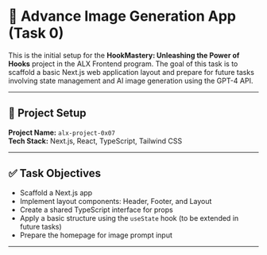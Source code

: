 # 🚀 Advance Image Generation App (Task 0)

This is the initial setup for the **HookMastery: Unleashing the Power of Hooks** project in the ALX Frontend program. The goal of this task is to scaffold a basic Next.js web application layout and prepare for future tasks involving state management and AI image generation using the GPT-4 API.

---

## 📁 Project Setup

**Project Name:** `alx-project-0x07`  
**Tech Stack:** Next.js, React, TypeScript, Tailwind CSS

---

## ✅ Task Objectives

- Scaffold a Next.js app
- Implement layout components: Header, Footer, and Layout
- Create a shared TypeScript interface for props
- Apply a basic structure using the `useState` hook (to be extended in future tasks)
- Prepare the homepage for image prompt input

---
